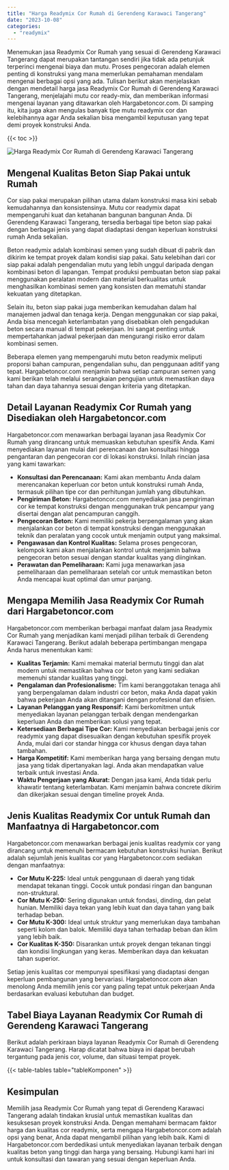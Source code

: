 ```yaml
---
title: "Harga Readymix Cor Rumah di Gerendeng Karawaci Tangerang"
date: "2023-10-08"
categories: 
  - "readymix"
---
```



Menemukan jasa Readymix Cor Rumah yang sesuai di Gerendeng Karawaci Tangerang dapat merupakan tantangan sendiri jika tidak ada petunjuk terperinci mengenai biaya dan mutu. Proses pengecoran adalah elemen penting di konstruksi yang mana memerlukan pemahaman mendalam mengenai berbagai opsi yang ada. Tulisan berikut akan menjelaskan dengan mendetail harga jasa Readymix Cor Rumah di Gerendeng Karawaci Tangerang, menjelajahi mutu cor ready-mix, dan memberikan informasi mengenai layanan yang ditawarkan oleh Hargabetoncor.com. Di samping itu, kita juga akan mengulas banyak tipe mutu readymix cor dan kelebihannya agar Anda sekalian bisa mengambil keputusan yang tepat demi proyek konstruksi Anda.

{{< toc >}}

![Harga Readymix Cor Rumah di Gerendeng Karawaci Tangerang](https://hargareadymixid.github.io/hbc/readymix-hbc%20(1).png)

## Mengenal Kualitas Beton Siap Pakai untuk Rumah

Cor siap pakai merupakan pilihan utama dalam konstruksi masa kini sebab kemudahannya dan konsistensinya. Mutu cor readymix dapat mempengaruhi kuat dan ketahanan bangunan bangunan Anda. Di Gerendeng Karawaci Tangerang, tersedia berbagai tipe beton siap pakai dengan berbagai jenis yang dapat diadaptasi dengan keperluan konstruksi rumah Anda sekalian.

Beton readymix adalah kombinasi semen yang sudah dibuat di pabrik dan dikirim ke tempat proyek dalam kondisi siap pakai. Satu kelebihan dari cor siap pakai adalah pengendalian mutu yang lebih unggul daripada dengan kombinasi beton di lapangan. Tempat produksi pembuatan beton siap pakai menggunakan peralatan modern dan material berkualitas untuk menghasilkan kombinasi semen yang konsisten dan mematuhi standar kekuatan yang ditetapkan.

Selain itu, beton siap pakai juga memberikan kemudahan dalam hal manajemen jadwal dan tenaga kerja. Dengan menggunakan cor siap pakai, Anda bisa mencegah keterlambatan yang disebabkan oleh pengadukan beton secara manual di tempat pekerjaan. Ini sangat penting untuk mempertahankan jadwal pekerjaan dan mengurangi risiko error dalam kombinasi semen.

Beberapa elemen yang mempengaruhi mutu beton readymix meliputi proporsi bahan campuran, pengendalian suhu, dan penggunaan aditif yang tepat. Hargabetoncor.com menjamin bahwa setiap campuran semen yang kami berikan telah melalui serangkaian pengujian untuk memastikan daya tahan dan daya tahannya sesuai dengan kriteria yang ditetapkan.

## Detail Layanan Readymix Cor Rumah yang Disediakan oleh Hargabetoncor.com

Hargabetoncor.com menawarkan berbagai layanan jasa Readymix Cor Rumah yang dirancang untuk memuaskan kebutuhan spesifik Anda. Kami menyediakan layanan mulai dari perencanaan dan konsultasi hingga pengantaran dan pengecoran cor di lokasi konstruksi. Inilah rincian jasa yang kami tawarkan:

- **Konsultasi dan Perencanaan:** Kami akan membantu Anda dalam merencanakan keperluan cor beton untuk konstruksi rumah Anda, termasuk pilihan tipe cor dan perhitungan jumlah yang dibutuhkan.
- **Pengiriman Beton:** Hargabetoncor.com menyediakan jasa pengiriman cor ke tempat konstruksi dengan menggunakan truk pencampur yang disertai dengan alat pencampuran canggih.
- **Pengecoran Beton:** Kami memiliki pekerja berpengalaman yang akan menjalankan cor beton di tempat konstruksi dengan menggunakan teknik dan peralatan yang cocok untuk menjamin output yang maksimal.
- **Pengawasan dan Kontrol Kualitas:** Selama proses pengecoran, kelompok kami akan menjalankan kontrol untuk menjamin bahwa pengecoran beton sesuai dengan standar kualitas yang diinginkan.
- **Perawatan dan Pemeliharaan:** Kami juga menawarkan jasa pemeliharaan dan pemeliharaan setelah cor untuk memastikan beton Anda mencapai kuat optimal dan umur panjang.

## Mengapa Memilih Jasa Readymix Cor Rumah dari Hargabetoncor.com

Hargabetoncor.com memberikan berbagai manfaat dalam jasa Readymix Cor Rumah yang menjadikan kami menjadi pilihan terbaik di Gerendeng Karawaci Tangerang. Berikut adalah beberapa pertimbangan mengapa Anda harus menentukan kami:

- **Kualitas Terjamin:** Kami memakai material bermutu tinggi dan alat modern untuk memastikan bahwa cor beton yang kami sediakan memenuhi standar kualitas yang tinggi.
- **Pengalaman dan Profesionalisme:** Tim kami beranggotakan tenaga ahli yang berpengalaman dalam industri cor beton, maka Anda dapat yakin bahwa pekerjaan Anda akan ditangani dengan profesional dan efisien.
- **Layanan Pelanggan yang Responsif:** Kami berkomitmen untuk menyediakan layanan pelanggan terbaik dengan mendengarkan keperluan Anda dan memberikan solusi yang tepat.
- **Ketersediaan Berbagai Tipe Cor:** Kami menyediakan berbagai jenis cor readymix yang dapat disesuaikan dengan kebutuhan spesifik proyek Anda, mulai dari cor standar hingga cor khusus dengan daya tahan tambahan.
- **Harga Kompetitif:** Kami memberikan harga yang bersaing dengan mutu jasa yang tidak dipertanyakan lagi. Anda akan mendapatkan value terbaik untuk investasi Anda.
- **Waktu Pengerjaan yang Akurat:** Dengan jasa kami, Anda tidak perlu khawatir tentang keterlambatan. Kami menjamin bahwa concrete dikirim dan dikerjakan sesuai dengan timeline proyek Anda.

## Jenis Kualitas Readymix Cor untuk Rumah dan Manfaatnya di Hargabetoncor.com

Hargabetoncor.com menawarkan berbagai jenis kualitas readymix cor yang dirancang untuk memenuhi bermacam kebutuhan konstruksi hunian. Berikut adalah sejumlah jenis kualitas cor yang Hargabetoncor.com sediakan dengan manfaatnya:

- **Cor Mutu K-225:** Ideal untuk penggunaan di daerah yang tidak mendapat tekanan tinggi. Cocok untuk pondasi ringan dan bangunan non-struktural.
- **Cor Mutu K-250:** Sering digunakan untuk fondasi, dinding, dan pelat hunian. Memiliki daya tekan yang lebih kuat dan daya tahan yang baik terhadap beban.
- **Cor Mutu K-300:** Ideal untuk struktur yang memerlukan daya tambahan seperti kolom dan balok. Memiliki daya tahan terhadap beban dan iklim yang lebih baik.
- **Cor Kualitas K-350:** Disarankan untuk proyek dengan tekanan tinggi dan kondisi lingkungan yang keras. Memberikan daya dan kekuatan tahan superior.

Setiap jenis kualitas cor mempunyai spesifikasi yang diadaptasi dengan keperluan pembangunan yang bervariasi. Hargabetoncor.com akan menolong Anda memilih jenis cor yang paling tepat untuk pekerjaan Anda berdasarkan evaluasi kebutuhan dan budget.

## Tabel Biaya Layanan Readymix Cor Rumah di Gerendeng Karawaci Tangerang

Berikut adalah perkiraan biaya layanan Readymix Cor Rumah di Gerendeng Karawaci Tangerang. Harap dicatat bahwa biaya ini dapat berubah tergantung pada jenis cor, volume, dan situasi tempat proyek.

{{< table-tables table="tableKomponen" >}}

## Kesimpulan

Memilih jasa Readymix Cor Rumah yang tepat di Gerendeng Karawaci Tangerang adalah tindakan krusial untuk memastikan kualitas dan kesuksesan proyek konstruksi Anda. Dengan memahami bermacam faktor harga dan kualitas cor readymix, serta mengapa Hargabetoncor.com adalah opsi yang benar, Anda dapat mengambil pilihan yang lebih baik. Kami di Hargabetoncor.com berdedikasi untuk menyediakan layanan terbaik dengan kualitas beton yang tinggi dan harga yang bersaing. Hubungi kami hari ini untuk konsultasi dan tawaran yang sesuai dengan keperluan Anda.
